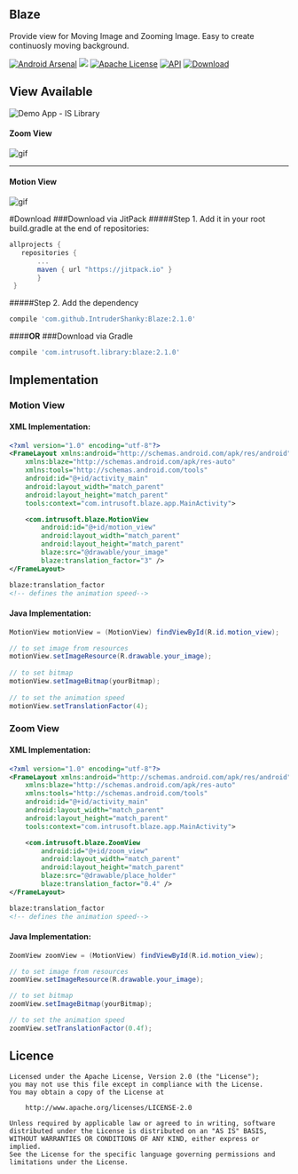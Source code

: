 Blaze
--------
Provide view for Moving Image and Zooming Image.
Easy to create continuosly moving background.

[![Android Arsenal](https://img.shields.io/badge/Android%20Arsenal-Blaze-blue.svg?style=flat)](http://android-arsenal.com/details/1/4460)
[![](https://jitpack.io/v/IntruderShanky/Blaze.svg)](https://jitpack.io/#IntruderShanky/Blaze)
[![Apache License](https://img.shields.io/badge/License-Apache%202-blue.svg)](https://www.apache.org/licenses/LICENSE-2.0.html)
[![API](https://img.shields.io/badge/API-9%2B-orange.svg?style=flat)](https://android-arsenal.com/api?level=9)
[ ![Download](https://api.bintray.com/packages/intrudershanky/maven/Blaze/images/download.svg) ](https://bintray.com/intrudershanky/maven/Blaze/_latestVersion)

View Available
--------
![Demo App - IS Library](https://play.google.com/store/apps/details?id=com.intrusoft.islibrarydemo)
#### Zoom View

![gif](Screenshots/zoom_view.gif)

-------

#### Motion View
![gif](Screenshots/motion_view.gif)

#Download
###Download via JitPack
#####Step 1. Add it in your root build.gradle at the end of repositories:
```groovy
allprojects {
   repositories {
       ...
       maven { url "https://jitpack.io" }
       }
 }
```
 
#####Step 2. Add the dependency
```groovy
compile 'com.github.IntruderShanky:Blaze:2.1.0'
```

####**OR**
###Download via Gradle
```groovy
compile 'com.intrusoft.library:blaze:2.1.0'
```

Implementation
-----------
### Motion View

#### XML Implementation:
```xml
<?xml version="1.0" encoding="utf-8"?>
<FrameLayout xmlns:android="http://schemas.android.com/apk/res/android"
    xmlns:blaze="http://schemas.android.com/apk/res-auto"
    xmlns:tools="http://schemas.android.com/tools"
    android:id="@+id/activity_main"
    android:layout_width="match_parent"
    android:layout_height="match_parent"
    tools:context="com.intrusoft.blaze.app.MainActivity">

    <com.intrusoft.blaze.MotionView
        android:id="@+id/motion_view"
        android:layout_width="match_parent"
        android:layout_height="match_parent"
        blaze:src="@drawable/your_image"
        blaze:translation_factor="3" />
</FrameLayout>
```
```xml
blaze:translation_factor 
<!-- defines the animation speed-->
```

#### Java Implementation:
```java
MotionView motionView = (MotionView) findViewById(R.id.motion_view);

// to set image from resources        
motionView.setImageResource(R.drawable.your_image);
                
// to set bitmap
motionView.setImageBitmap(yourBitmap);
        
// to set the animation speed
motionView.setTranslationFactor(4);    
```

### Zoom View

#### XML Implementation:
```xml
<?xml version="1.0" encoding="utf-8"?>
<FrameLayout xmlns:android="http://schemas.android.com/apk/res/android"
    xmlns:blaze="http://schemas.android.com/apk/res-auto"
    xmlns:tools="http://schemas.android.com/tools"
    android:id="@+id/activity_main"
    android:layout_width="match_parent"
    android:layout_height="match_parent"
    tools:context="com.intrusoft.blaze.app.MainActivity">

    <com.intrusoft.blaze.ZoomView
        android:id="@+id/zoom_view"
        android:layout_width="match_parent"
        android:layout_height="match_parent"
        blaze:src="@drawable/place_holder"
        blaze:translation_factor="0.4" />
</FrameLayout>
```

```xml
blaze:translation_factor 
<!-- defines the animation speed-->
```

#### Java Implementation:
```java
ZoomView zoomView = (MotionView) findViewById(R.id.motion_view);

// to set image from resources
zoomView.setImageResource(R.drawable.your_image);

// to set bitmap
zoomView.setImageBitmap(yourBitmap);

// to set the animation speed
zoomView.setTranslationFactor(0.4f);
```

Licence
--------

```
Licensed under the Apache License, Version 2.0 (the "License");
you may not use this file except in compliance with the License.
You may obtain a copy of the License at

    http://www.apache.org/licenses/LICENSE-2.0

Unless required by applicable law or agreed to in writing, software
distributed under the License is distributed on an "AS IS" BASIS,
WITHOUT WARRANTIES OR CONDITIONS OF ANY KIND, either express or implied.
See the License for the specific language governing permissions and
limitations under the License.
```

